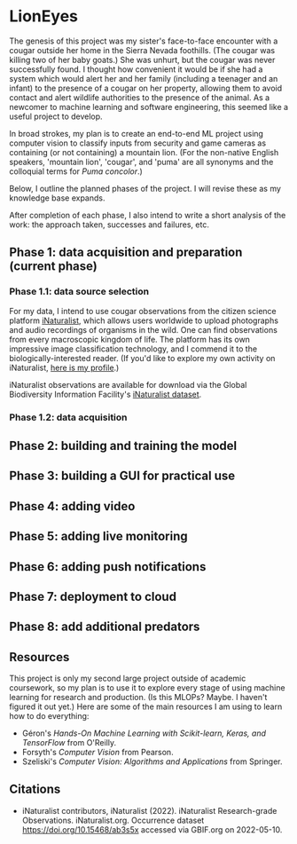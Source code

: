 # LionEyes

The genesis of this project was my sister's face-to-face encounter with a cougar
outside her home in the Sierra Nevada foothills. (The cougar was killing two of
her baby goats.) She was unhurt, but the cougar was never successfully found. 
I thought how convenient it would be if she had a system which would alert her
and her family (including a teenager and an infant) to the presence of a cougar 
on her property, allowing them to avoid contact and alert wildlife authorities
to the presence of the animal. As a newcomer to machine learning and software 
engineering, this seemed like a useful project to develop. 

In broad strokes, my plan is to create an end-to-end ML project using computer
vision to classify inputs from security and game cameras as containing (or not
containing) a mountain lion. (For the non-native English speakers, 'mountain
lion', 'cougar', and 'puma' are all synonyms and the colloquial terms for
*Puma concolor*.) 

Below, I outline the planned phases of the project. I will revise these as my
knowledge base expands. 

After completion of each phase, I also intend to write a short analysis of the
work: the approach taken, successes and failures, etc. 

## Phase 1: data acquisition and preparation (current phase)

### Phase 1.1: data source selection

For my data, I intend to use cougar observations from the citizen science
platform [iNaturalist](https://www.inaturalist.org/), which allows users 
worldwide to upload photographs and audio recordings of organisms in the wild. 
One can find observations from every macroscopic kingdom of life. The platform
has its own impressive image classification technology, and I commend it to the
biologically-interested reader. (If you'd like to explore my own activity on
iNaturalist, [here is my profile](https://www.inaturalist.org/people/tkatka).)

iNaturalist observations are available for download via the Global
Biodiversity Information Facility's [iNaturalist dataset](https://www.gbif.org/dataset/50c9509d-22c7-4a22-a47d-8c48425ef4a7).

### Phase 1.2: data acquisition

## Phase 2: building and training the model
## Phase 3: building a GUI for practical use
## Phase 4: adding video 
## Phase 5: adding live monitoring
## Phase 6: adding push notifications
## Phase 7: deployment to cloud
## Phase 8: add additional predators
## Resources
This project is only my second large project outside of academic coursework, so
my plan is to use it to explore every stage of using machine learning for
research and production. (Is this MLOPs? Maybe. I haven't figured it out yet.)
Here are some of the main resources I am using to learn how to do
everything:

- Géron's *Hands-On Machine Learning with Scikit-learn, Keras, and TensorFlow* from O'Reilly.
- Forsyth's *Computer Vision* from Pearson.
- Szeliski's *Computer Vision: Algorithms and Applications* from Springer.

## Citations
- iNaturalist contributors, iNaturalist (2022). iNaturalist Research-grade Observations. iNaturalist.org. Occurrence dataset https://doi.org/10.15468/ab3s5x accessed via GBIF.org on 2022-05-10.
